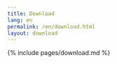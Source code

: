 ```yaml
---
title: Download
lang: en
permalink: /en/download.html
layout: download
---
```


{% include pages/download.md %}
